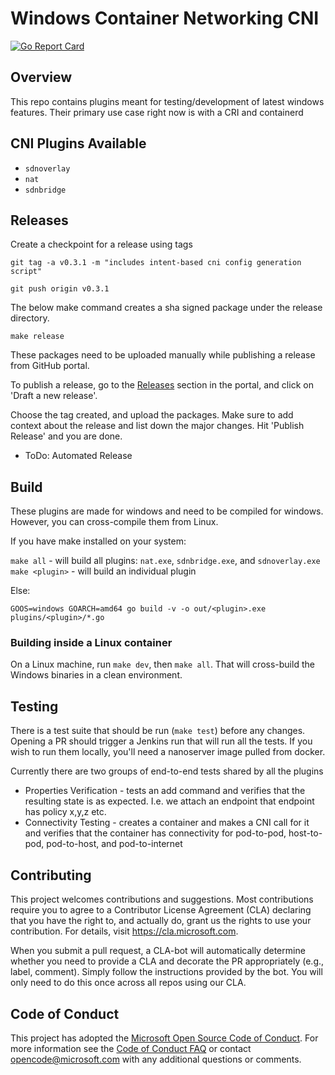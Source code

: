 # Windows Container Networking CNI
[![Go Report Card](https://goreportcard.com/badge/github.com/Microsoft/windows-container-networking)](https://goreportcard.com/report/github.com/Microsoft/windows-container-networking)

## Overview
This repo contains plugins meant for testing/development of latest windows features. Their primary use case right now is with a CRI and containerd

## CNI Plugins Available
* `sdnoverlay`
* `nat`
* `sdnbridge`

## Releases
Create a checkpoint for a release using tags

`git tag -a v0.3.1 -m "includes intent-based cni config generation script"`

`git push origin v0.3.1`



The below make command creates a sha signed package under the release directory.

`make release`


These packages need to be uploaded manually while publishing a release from GitHub portal.

To publish a release, go to the [Releases](https://github.com/microsoft/windows-container-networking/releases) section in the portal, and click on 'Draft a new release'. 

Choose the tag created, and upload the packages. Make sure to add context about the release and list down the major changes. Hit 'Publish Release' and you are done.


* ToDo: Automated Release

## Build
These plugins are made for windows and need to be compiled for windows. However, you can cross-compile them from Linux.

If you have make installed on your system:

`make all` - will build all plugins: `nat.exe`, `sdnbridge.exe`, and `sdnoverlay.exe`
`make <plugin>` - will build an individual plugin

Else:

`GOOS=windows GOARCH=amd64 go build -v -o out/<plugin>.exe plugins/<plugin>/*.go`

### Building inside a Linux container

On a Linux machine, run `make dev`, then `make all`. That will cross-build the Windows binaries in a clean environment.

## Testing
There is a test suite that should be run (`make test`) before any changes. Opening a PR should trigger a Jenkins run that will run all the tests. If you wish to run them locally, you'll need a nanoserver image pulled from docker. 

Currently there are two groups of end-to-end tests shared by all the plugins

* Properties Verification - tests an add command and verifies that the resulting state is as expected. I.e. we attach an endpoint that endpoint has policy x,y,z etc. 
* Connectivity Testing -  creates a container and makes a CNI call for it and verifies that the container has connectivity for pod-to-pod, host-to-pod, pod-to-host, and pod-to-internet

## Contributing

This project welcomes contributions and suggestions.  Most contributions require you to agree to a
Contributor License Agreement (CLA) declaring that you have the right to, and actually do, grant us
the rights to use your contribution. For details, visit https://cla.microsoft.com.

When you submit a pull request, a CLA-bot will automatically determine whether you need to provide
a CLA and decorate the PR appropriately (e.g., label, comment). Simply follow the instructions
provided by the bot. You will only need to do this once across all repos using our CLA.

## Code of Conduct
This project has adopted the [Microsoft Open Source Code of Conduct](https://opensource.microsoft.com/codeofconduct/). For more information see the [Code of Conduct FAQ](https://opensource.microsoft.com/codeofconduct/faq/) or contact [opencode@microsoft.com](mailto:opencode@microsoft.com) with any additional questions or comments.
